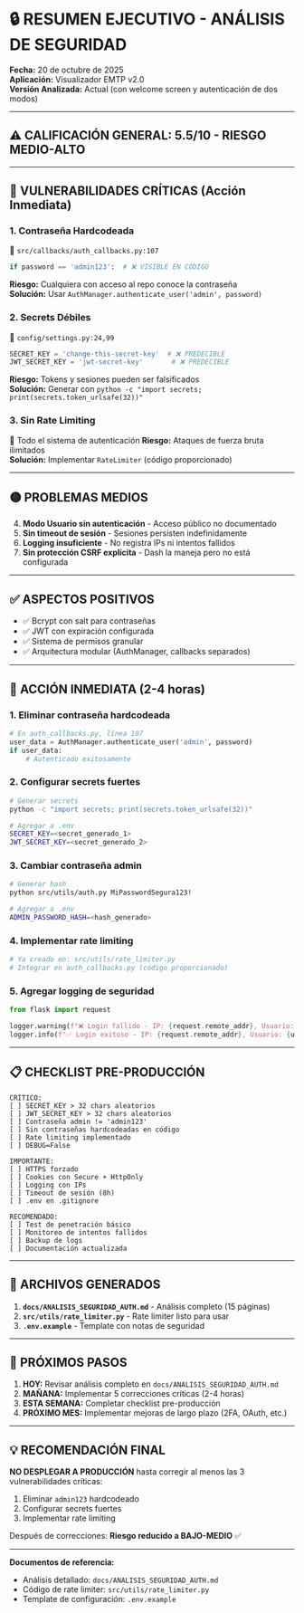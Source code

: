 # 🔒 RESUMEN EJECUTIVO - ANÁLISIS DE SEGURIDAD

**Fecha:** 20 de octubre de 2025  
**Aplicación:** Visualizador EMTP v2.0  
**Versión Analizada:** Actual (con welcome screen y autenticación de dos modos)

---

## ⚠️ CALIFICACIÓN GENERAL: **5.5/10** - RIESGO MEDIO-ALTO

---

## 🔴 VULNERABILIDADES CRÍTICAS (Acción Inmediata)

### 1. **Contraseña Hardcodeada** 
📍 `src/callbacks/auth_callbacks.py:107`
```python
if password == 'admin123':  # ❌ VISIBLE EN CÓDIGO
```
**Riesgo:** Cualquiera con acceso al repo conoce la contraseña  
**Solución:** Usar `AuthManager.authenticate_user('admin', password)`

### 2. **Secrets Débiles**
📍 `config/settings.py:24,99`
```python
SECRET_KEY = 'change-this-secret-key'  # ❌ PREDECIBLE
JWT_SECRET_KEY = 'jwt-secret-key'       # ❌ PREDECIBLE
```
**Riesgo:** Tokens y sesiones pueden ser falsificados  
**Solución:** Generar con `python -c "import secrets; print(secrets.token_urlsafe(32))"`

### 3. **Sin Rate Limiting**
📍 Todo el sistema de autenticación
**Riesgo:** Ataques de fuerza bruta ilimitados  
**Solución:** Implementar `RateLimiter` (código proporcionado)

---

## 🟡 PROBLEMAS MEDIOS

4. **Modo Usuario sin autenticación** - Acceso público no documentado
5. **Sin timeout de sesión** - Sesiones persisten indefinidamente
6. **Logging insuficiente** - No registra IPs ni intentos fallidos
7. **Sin protección CSRF explícita** - Dash la maneja pero no está configurada

---

## ✅ ASPECTOS POSITIVOS

- ✅ Bcrypt con salt para contraseñas
- ✅ JWT con expiración configurada
- ✅ Sistema de permisos granular
- ✅ Arquitectura modular (AuthManager, callbacks separados)

---

## 🎯 ACCIÓN INMEDIATA (2-4 horas)

### 1. Eliminar contraseña hardcodeada
```python
# En auth_callbacks.py, línea 107
user_data = AuthManager.authenticate_user('admin', password)
if user_data:
    # Autenticado exitosamente
```

### 2. Configurar secrets fuertes
```bash
# Generar secrets
python -c "import secrets; print(secrets.token_urlsafe(32))"

# Agregar a .env
SECRET_KEY=<secret_generado_1>
JWT_SECRET_KEY=<secret_generado_2>
```

### 3. Cambiar contraseña admin
```bash
# Generar hash
python src/utils/auth.py MiPasswordSegura123!

# Agregar a .env
ADMIN_PASSWORD_HASH=<hash_generado>
```

### 4. Implementar rate limiting
```python
# Ya creado en: src/utils/rate_limiter.py
# Integrar en auth_callbacks.py (código proporcionado)
```

### 5. Agregar logging de seguridad
```python
from flask import request

logger.warning(f"❌ Login fallido - IP: {request.remote_addr}, Usuario: {username}")
logger.info(f"✅ Login exitoso - IP: {request.remote_addr}, Usuario: {username}")
```

---

## 📋 CHECKLIST PRE-PRODUCCIÓN

```
CRÍTICO:
[ ] SECRET_KEY > 32 chars aleatorios
[ ] JWT_SECRET_KEY > 32 chars aleatorios  
[ ] Contraseña admin != 'admin123'
[ ] Sin contraseñas hardcodeadas en código
[ ] Rate limiting implementado
[ ] DEBUG=False

IMPORTANTE:
[ ] HTTPS forzado
[ ] Cookies con Secure + HttpOnly
[ ] Logging con IPs
[ ] Timeout de sesión (8h)
[ ] .env en .gitignore

RECOMENDADO:
[ ] Test de penetración básico
[ ] Monitoreo de intentos fallidos
[ ] Backup de logs
[ ] Documentación actualizada
```

---

## 📂 ARCHIVOS GENERADOS

1. **`docs/ANALISIS_SEGURIDAD_AUTH.md`** - Análisis completo (15 páginas)
2. **`src/utils/rate_limiter.py`** - Rate limiter listo para usar
3. **`.env.example`** - Template con notas de seguridad

---

## 🚀 PRÓXIMOS PASOS

1. **HOY:** Revisar análisis completo en `docs/ANALISIS_SEGURIDAD_AUTH.md`
2. **MAÑANA:** Implementar 5 correcciones críticas (2-4 horas)
3. **ESTA SEMANA:** Completar checklist pre-producción
4. **PRÓXIMO MES:** Implementar mejoras de largo plazo (2FA, OAuth, etc.)

---

## 💡 RECOMENDACIÓN FINAL

**NO DESPLEGAR A PRODUCCIÓN** hasta corregir al menos las 3 vulnerabilidades críticas:
1. Eliminar `admin123` hardcodeado
2. Configurar secrets fuertes
3. Implementar rate limiting

Después de correcciones: **Riesgo reducido a BAJO-MEDIO** ✅

---

**Documentos de referencia:**
- Análisis detallado: `docs/ANALISIS_SEGURIDAD_AUTH.md`
- Código de rate limiter: `src/utils/rate_limiter.py`
- Template de configuración: `.env.example`


